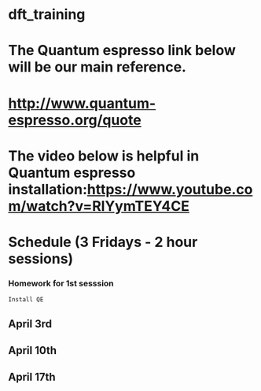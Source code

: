 # dft_training
# The Quantum espresso link below will be our main reference.
# http://www.quantum-espresso.org/quote
# The video below is helpful in Quantum espresso installation:https://www.youtube.com/watch?v=RlYymTEY4CE


# Schedule (3 Fridays - 2 hour sessions)


### Homework for 1st sesssion
    Install QE

## April 3rd


## April 10th

## April 17th
